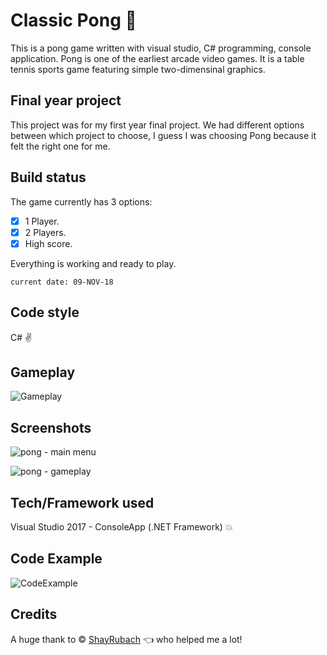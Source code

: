 # Classic Pong :rocket:

This is a pong game written with visual studio, C# programming, console application.
Pong is one of the earliest arcade video games. It is a table tennis sports game featuring simple two-dimensinal graphics.

## Final year project

This project was for my first year final project.
We had different options between which project to choose, I guess I was choosing Pong because it felt the right one for me.

## Build status

The game currently has 3 options:
- [x] 1 Player.
- [x] 2 Players.
- [x] High score.

Everything is working and ready to play.
```
current date: 09-NOV-18
```

## Code style

C# :v:

## Gameplay
![Gameplay](https://user-images.githubusercontent.com/44708223/126218449-0ec71fc5-c05e-4816-88e4-f00855ac8656.gif)

## Screenshots

![pong - main menu](https://user-images.githubusercontent.com/44708223/48136691-f229aa00-e2a8-11e8-94f5-d17a298d644e.png)

![pong - gameplay](https://user-images.githubusercontent.com/44708223/48136690-f229aa00-e2a8-11e8-88ec-1c3eca61ce5f.png)

## Tech/Framework used

Visual Studio 2017 - ConsoleApp (.NET Framework) :boom:

## Code Example

![CodeExample](https://user-images.githubusercontent.com/44708223/126216808-746d4e8d-1913-43e2-9bdc-5b7888adb749.png)

## Credits

A huge thank to © [ShayRubach](https://github.com/ShayRubach) :point_left: who helped me a lot!
